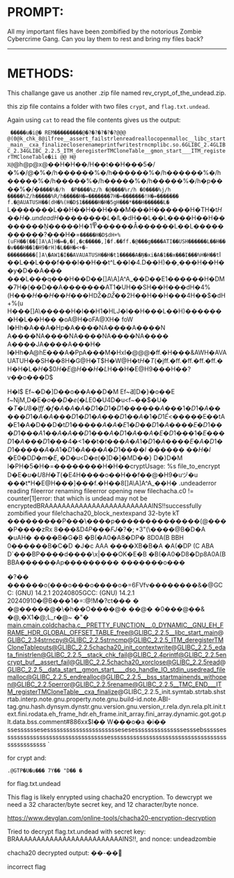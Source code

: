 # PROMPT:

All my important files have been zombified by the notorious Zombie Cybercrime Gang. Can you lay them to rest and bring my files back?

---

# METHODS:

This challange gave us another .zip file named rev_crypt_of_the_undead.zip. 

this zip file contains a folder with two files `crypt`, and `flag.txt.undead`. 

Again using `cat` to read the file contents gives us the output:

` �����u�i@� REM���������@�?�?�?�?�?@@@ @(0@k_chk_8@ilfree__assert_failstrlenreadreallocopenmalloc__libc_start_main__cxa_finalizecloserenameprintfwritestrncmplibc.so.6GLIBC_2.4GLIBC_2.34GLIBC_2.2.5_ITM_deregisterTMCloneTable__gmon_start___ITM_registerTMCloneTable�ii
@@
  H@
X@`@h@p@x@��H�H��/H��t��H���5�/�%�/@�%�/h������%�/h������%�/h������%�/h�����%�/h�����%�/h�����%�/h�����%�/h�p����%�/�`����%�/h	�P����%z/h
�@����%r/h
          �0����%j/h
�����%Z/h�����%R/h�����H�=�������7H�=�������!H�=�������
                                                       f.�@AUATUSH��(dH�%(H�D$1�����H�H�5gH���*���H������L�`	L�������L��H��H��H���M���H������H�TH�t$H��H�.undeadH�
                                                                                                                                                                     �������L�l$L�dH��L��L����H��H��������Ņ�����H�߾1������Å������L��L�����������?���H�=`�����H�D$dH+%(uFH��(��[]A\A]H�=�,�(,�c�����,]�f.��ff.�@���g����ATI��USH������L��H���v���H��1�H9�rH)�L��H�<+�-���������[]A\�AW1�I��AVAUATUSH��H�t1�����A�Ņ�xi�A�1��x���I���%H�H��t`I��L��L���f���I��H��t^L��I�4.D��H)��,���H��H��y�D��A���	���L���q���H��D��[]A\A]A^A_��D��E1������H�DM�7H�(��D��A�������AT1�UH��SH��H���dH�4%(H��$�H��H��H��$�HǄ$�Ǆ$��2H��H��H���4H��$�dH+%(u
                                                               H���[]A\�����H�I��H1�HǇ�I��H���L��H)�������H�L��H�� �oA@H�oFA@XH�
foW
   I�Hh�A��A�Hp�A����NA����A����N
                                 A����NA����NA����NA����NA����
A����JA����A���H�
I�Hh�A@hE���A�PpA���M�HxI�@@@�ff.�H���&AWH�AVAUATUH��SH��8H�G@H�T$H�W@H�t$H�T$(�jff.�ff.�ff.�ff.�ff.�H�H�L$�H�\$0H�E@H��H�L$H��H�E@H9���H��?v��o���D$

H�l$ Ef~�D�]D��o��A��D�M
                        Ef~Ƌ]D�}�o��E f~ǋM,D�E$�o��D�e(�L$E0�U4D�u<f~��$�U�
                                                                           $�T�U8�lff.�f�A�A�A�D1�D1�D1������A���1�D1�A���
                                                                                                                          ��
                                                                                                                            D1�A�A���
                                                                                                                                     D1�D1�A���D1��A�1�D1É<$�����E��tA�E1�A�D��D�t$D1�����A�A�E1�D��D1�A��
                                                                                                                                                                                                          ��E�D1���D1���A1��A�A��D1���
                                                                                                                                                                                                                                      A�D1�A��A�E�D1���1�E���
                                                                                                                                                                                                                                                             D1�A���D1���4�<$1��t$�t���A�A1�D1�A��
              ��E�A�D1�D1����
                             �A�A1�D1�A���A�D1����l$
                                                    ������
                                                          $��H�l$ �E0�D$D�m�E,�$D�u<D�e(�]D�]�MD��} D�}D�M
I�PH�5�H�=��������H�H��cryptUsage: %s file_to_encrypt                                                     D�E$�u�U8H�T$(�E4H����o��H��f��@�H9�uヅ�u	���t*H�E@H���]���f.�H��8[]A\A]A^A_��H�
.undeaderror reading fileerror renaming fileerror opening new filechacha.c0 != counter[1]error: that which is undead may not be encryptedBRAAAAAAAAAAAAAAAAAAAAAAAAAINS!!successfully zombified your file!chacha20_block_nextexpand 32-byte kT	���������P���\����p��������������(@����P����zRx
          8���&D$4P���FJ
                        �?�;*3$"(\����@B�D�A �uAH�
                                                  ����B�G�B �B(�A0�A8�DP�
8D0A(B BBH
          0������B�C�D �J�c
 AAA
    ����XB�B�A �A(�DP
(C ABA
      D`���BP����d����\x|���OK�E�B �B(�A0�D8�Dp8A0A(B BBA������Ap���������
�������o���


�?��	������o(���o���o����o�=6FVfv��������&�@GCC: (GNU) 14.2.1 20240805GCC: (GNU) 14.2.1 20240910�@B���1�=:@!M�?ct��� � �@�����@�\�h��O����@� ��@� �0���@��&
                                                                                                                                                               �@,�X1�@;L_r�@~ �"�
                                                                                                                                                                                  main.cmain.coldchacha.c__PRETTY_FUNCTION__.0_DYNAMIC__GNU_EH_FRAME_HDR_GLOBAL_OFFSET_TABLE_free@GLIBC_2.2.5__libc_start_main@GLIBC_2.34strncpy@GLIBC_2.2.5strncmp@GLIBC_2.2.5_ITM_deregisterTMCloneTableputs@GLIBC_2.2.5chacha20_init_contextwrite@GLIBC_2.2.5_edata_finistrlen@GLIBC_2.2.5__stack_chk_fail@GLIBC_2.4printf@GLIBC_2.2.5encrypt_buf__assert_fail@GLIBC_2.2.5chacha20_xorclose@GLIBC_2.2.5read@GLIBC_2.2.5__data_start__gmon_start____dso_handle_IO_stdin_usedread_filemalloc@GLIBC_2.2.5_endrealloc@GLIBC_2.2.5__bss_startmainends_withopen@GLIBC_2.2.5perror@GLIBC_2.2.5rename@GLIBC_2.2.5__TMC_END___ITM_registerTMCloneTable__cxa_finalize@GLIBC_2.2.5_init.symtab.strtab.shstrtab.interp.note.gnu.property.note.gnu.build-id.note.ABI-tag.gnu.hash.dynsym.dynstr.gnu.version.gnu.version_r.rela.dyn.rela.plt.init.text.fini.rodata.eh_frame_hdr.eh_frame.init_array.fini_array.dynamic.got.got.plt.data.bss.comment#886xx$I�� W���o�a
                                                                                                                                                                                                                                                                              �i��
                                                                                                                                             ssessssssesessssssssssssssssssssssesesesssssssssssssssesssebsssssessssssssssssssssssssssssssssssssessssssssssssssssssssssssssssssssssssssssssssssss `

for crypt and:

`.@GTP�U�u���
    7Y�� "D��
             �`

for flag.txt.undead

This flag is likely enrypted using chacha20 encryption. To dewcrypt we need a 32 character/byte secret key, and 12 character/byte nonce.

https://www.devglan.com/online-tools/chacha20-encryption-decryption

Tried to decrypt flag.txt.undead with secret key: BRAAAAAAAAAAAAAAAAAAAAAAAAAINS!!, and nonce: undeadzombie

chacha20 decrypted output: ��-��

incorrect flag



